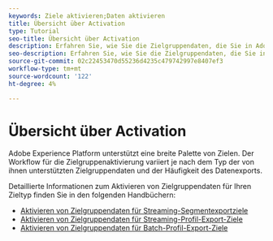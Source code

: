 ```yaml
---
keywords: Ziele aktivieren;Daten aktivieren
title: Übersicht über Activation
type: Tutorial
seo-title: Übersicht über Activation
description: Erfahren Sie, wie Sie die Zielgruppendaten, die Sie in Adobe Experience Platform haben, für verschiedene Zieltypen aktivieren.
seo-description: Erfahren Sie, wie Sie die Zielgruppendaten, die Sie in Adobe Experience Platform haben, für verschiedene Zieltypen aktivieren.
source-git-commit: 02c22453470d55236d4235c479742997e8407ef3
workflow-type: tm+mt
source-wordcount: '122'
ht-degree: 4%

---
```



# Übersicht über Activation

Adobe Experience Platform unterstützt eine breite Palette von Zielen. Der Workflow für die Zielgruppenaktivierung variiert je nach dem Typ der von ihnen unterstützten Zielgruppendaten und der Häufigkeit des Datenexports.

Detaillierte Informationen zum Aktivieren von Zielgruppendaten für Ihren Zieltyp finden Sie in den folgenden Handbüchern:

* [Aktivieren von Zielgruppendaten für Streaming-Segmentexportziele](activate-segment-streaming-destinations.md)
* [Aktivieren von Zielgruppendaten für Streaming-Profil-Export-Ziele](activate-streaming-profile-destinations.md)
* [Aktivieren von Zielgruppendaten für Batch-Profil-Export-Ziele](activate-batch-profile-destinations.md)
